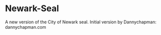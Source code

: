 Newark-Seal
===========

A new version of the City of Newark seal. Initial version by Dannychapman: dannychapman.com
